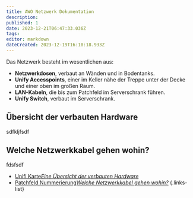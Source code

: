 ```yaml
---
title: AWO Netzwerk Dokumentation
description: 
published: 1
date: 2023-12-21T06:47:33.036Z
tags: 
editor: markdown
dateCreated: 2023-12-19T16:10:18.933Z
---
```


Das Netzwerk besteht im wesentlichen aus:
- **Netzwerkdosen**, verbaut an Wänden und in Bodentanks.
- **Unify Accesspoints**, einer im Keller nähe der Treppe unter der Decke und einer oben im großen Raum.
- **LAN-Kabeln**, die bis zum Patchfeld im Serverschrank führen.
- **Unify Switch**, verbaut im Serverschrank.


## Übersicht der verbauten Hardware
sdfkljfsdf

## Welche Netzwerkkabel gehen wohin?
fdsfsdf




- [Unifi Karte*Eine Übersicht der verbauten Hardware*](/awo-netzwerk/unifi_karte)
- [Patchfeld Nummerierung*Welche Netzwerkkabel gehen wohin?*](/awo-netzwerk/patchfeld_nummerierung)
{.links-list}

